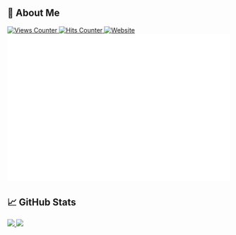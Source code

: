 ## 🌟 About Me

<div align="left">
  <a href="https://github.com/natainditama/">
    <img src="https://komarev.com/ghpvc/?username=natainditama&color=2563eb&label=Profile+Views" alt="Views Counter" />
  </a>
  <a href="https://github.com/natainditama/">
    <img
      src="https://hits.seeyoufarm.com/api/count/incr/badge.svg?url=https%3A%2F%2Fgithub.com%2Fnatainditama1212%2Fhit-counter&count_bg=%232563eb&title_bg=%23595959&title=Hits"
      alt="Hits Counter" />
  </a>
  <a href="https://natainditama.pages.dev">
    <img src="https://img.shields.io/website?url=http%3A%2F%2Fnatainditama.pages.dev&up_color=%232563eb&labelColor=%23595959&label=Website" alt="Website" />
  </a>
</div>

<div align="center">
  <picture>
    <source srcset="./github-metrics-small.svg" media="(max-width: 1024px)" />
    <img src="./github-metrics.svg" alt="Metrics" loading="lazy" title="Github Metrics"/>
  </picture>
</div>

## 📈 GitHub Stats

<div align="left">
  <a href="https://github.com/natainditama">
    <!-- <picture>
      <source srcset="https://github-readme-stats.vercel.app/api?username=natainditama&show_icons=true&theme=dark&hide_border=true&card_width=420" media="(prefers-color-scheme: dark)" />
      <source srcset="https://github-readme-stats.vercel.app/api?username=natainditama&show_icons=true&theme=default&hide_border=true&card_width=420" media="(prefers-color-scheme: light), (prefers-color-scheme: no-preference)" /> -->
      <img src="https://github-readme-stats.vercel.app/api?username=natainditama&show_icons=true&hide_border=true&card_width=220" />
    <!-- </picture> -->
  </a>

  <a href="https://github.com/natainditama">
    <!-- <picture>
      <source srcset="https://github-readme-streak-stats.herokuapp.com?user=natainditama&border_radius=&ring=2F80ED&fire=4C71F2&currStreakLabel=4C71F2&theme=dark&border=EBEBEB00&card_width=420" media="(prefers-color-scheme: dark)" />
      <source srcset="https://github-readme-streak-stats.herokuapp.com?user=natainditama&border_radius=&ring=2F80ED&fire=4C71F2&currStreakLabel=4C71F2&theme=default&border=EBEBEB00&card_width=420" media="(prefers-color-scheme: light), (prefers-color-scheme: no-preference)" /> -->
      <img src="https://github-readme-streak-stats.herokuapp.com?user=natainditama&border_radius=&ring=2F80ED&fire=4C71F2&currStreakLabel=4C71F2&border=EBEBEB00&card_width=220" />
    <!-- </picture> -->
  </a>
</div>
